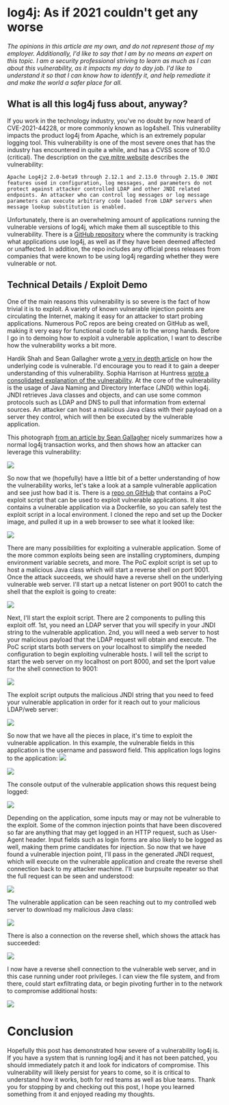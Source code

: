 # log4j: As if 2021 couldn't get any worse

*The opinions in this article are my own, and do not represent those of my employer. Additionally, I'd like to say that I am by no means an expert on this topic. I am a security professional striving to learn as much as I can about this vulnerability, as it impacts my day to day job. I'd like to understand it so that I can know how to identify it, and help remediate it and make the world a safer place for all.*

## What is all this log4j fuss about, anyway?

If you work in the technology industry, you've no doubt by now heard of CVE-2021-44228, or more commonly known as log4shell. This vulnerability impacts the product log4j from Apache, which is an extremely popular logging tool. This vulnerability is one of the most severe ones that has the industry has encountered in quite a while, and has a CVSS score of 10.0 (critical). The description on the [cve mitre website](https://cve.mitre.org/cgi-bin/cvename.cgi?name=CVE-2021-44228) describes the vulnerability:

```
Apache Log4j2 2.0-beta9 through 2.12.1 and 2.13.0 through 2.15.0 JNDI features used in configuration, log messages, and parameters do not protect against attacker controlled LDAP and other JNDI related endpoints. An attacker who can control log messages or log message parameters can execute arbitrary code loaded from LDAP servers when message lookup substitution is enabled.
```

Unfortunately, there is an overwhelming amount of applications running the vulnerable versions of log4j, which make them all susceptible to this vulnerability. There is a [GitHub repository](https://github.com/cisagov/log4j-affected-db/blob/develop/SOFTWARE-LIST.md) where the community is tracking what applications use log4j, as well as if they have been deemed affected or unaffected. In addition, the repo includes any official press releases from companies that were known to be using log4j regarding whether they were vulnerable or not.

## Technical Details / Exploit Demo

One of the main reasons this vulnerability is so severe is the fact of how trivial it is to exploit. A variety of known vulnerable injection points are circulating the Internet, making it easy for an attacker to start probing applications. Numerous PoC repos are being created on GitHub as well, making it very easy for functional code to fall in to the wrong hands. Before I go in to demoing how to exploit a vulnerable application, I want to describe how the vulnerability works a bit more.

Hardik Shah and Sean Gallagher wrote [a very in depth article](https://news.sophos.com/en-us/2021/12/17/inside-the-code-how-the-log4shell-exploit-works/) on how the underlying code is vulnerable. I'd encourage you to read it to gain a deeper understanding of this vulnerability. Sophia Harrison at Huntress [wrote a consolidated explanation of the vulnerability](https://www.huntress.com/blog/the-year-from-hell-plus-log4shell-a-tradecraft-tuesday-recap). At the core of the vulnerability is the usage of Java Naming and Directory Interface (JNDI) within log4j. JNDI retrieves Java classes and objects, and can use some common protocols such as LDAP and DNS to pull that information from external sources. An attacker can host a malicious Java class with their payload on a server they control, which will then be executed by the vulnerable application.

This photograph [from an article by Sean Gallagher](https://news.sophos.com/en-us/2021/12/12/log4shell-hell-anatomy-of-an-exploit-outbreak/) nicely summarizes how a normal log4j transaction works, and then shows how an attacker can leverage this vulnerability:

![](images/log4j_how-1.png)

So now that we (hopefully) have a little bit of a better understanding of how the vulnerability works, let's take a look at a sample vulnerable application and see just how bad it is. There is a [repo on GitHub](https://github.com/kozmer/log4j-shell-poc) that contains a PoC exploit script that can be used to exploit vulnerable applications. It also contains a vulnerable application via a Dockerfile, so you can safely test the exploit script in a local environment. I cloned the repo and set up the Docker image, and pulled it up in a web browser to see what it looked like:

![](images/vulnerable-app.png)

There are many possibilities for exploiting a vulnerable application. Some of the more common exploits being seen are installing cryptominers, dumping environment variable secrets, and more. The PoC exploit script is set up to host a malicious Java class which will start a reverse shell on port 9001. Once the attack succeeds, we should have a reverse shell on the underlying vulnerable web server. I'll start up a netcat listener on port 9001 to catch the shell that the exploit is going to create:

![](images/start-nc-9001.png)

Next, I'll start the exploit script. There are 2 components to pulling this exploit off. 1st, you need an LDAP server that you will specify in your JNDI string to the vulnerable application. 2nd, you will need a web server to host your malicious payload that the LDAP request will obtain and execute. The PoC script starts both servers on your localhost to simplify the needed configuration to begin exploiting vulnerable hosts. I will tell the script to start the web server on my localhost on port 8000, and set the lport value for the shell connection to 9001:

![](images/poc-start.png)

The exploit script outputs the malicious JNDI string that you need to feed your vulnerable application in order for it reach out to your malicious LDAP/web server:

![](images/malicious-jndi-string.png)

So now that we have all the pieces in place, it's time to exploit the vulnerable application. In this example, the vulnerable fields in this application is the username and password field. This application logs logins to the application: 
![](images/test-test.png)

![](images/we-will-log-your-information.png)

The console output of the vulnerable application shows this request being logged:

![](images/log4j-logged.png)

Depending on the application, some inputs may or may not be vulnerable to the exploit. Some of the common injection points that have been discovered so far are anything that may get logged in an HTTP request, such as User-Agent header. Input fields such as login forms are also likely to be logged as well, making them prime candidates for injection. So now that we have found a vulnerable injection point, I'll pass in the generated JNDI request, which will execute on the vulnerable application and create the reverse shell connection back to my attacker machine. I'll use burpsuite repeater so that the full request can be seen and understood:

![](images/burpsuite-request.png)

The vulnerable application can be seen reaching out to my controlled web server to download my malicious Java class:

![](images/get-request-java-class.png)

There is also a connection on the reverse shell, which shows the attack has succeeded:

![](images/shell-connected.png)

I now have a reverse shell connection to the vulnerable web server, and in this case running under root privileges. I can view the file system, and from there, could start exfiltrating data, or begin pivoting further in to the network to compromise additional hosts:

![](images/pwned.png)

# Conclusion

Hopefully this post has demonstrated how severe of a vulnerability log4j is. If you have a system that is running log4j and it has not been patched, you should immediately patch it and look for indicators of compromise. This vulnerability will likely persist for years to come, so it is critical to understand how it works, both for red teams as well as blue teams. Thank you for stopping by and checking out this post, I hope you learned something from it and enjoyed reading my thoughts.
